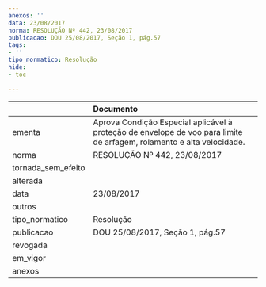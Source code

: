 ```yaml
---
anexos: ''
data: 23/08/2017
norma: RESOLUÇÃO Nº 442, 23/08/2017
publicacao: DOU 25/08/2017, Seção 1, pág.57
tags:
- ''
tipo_normatico: Resolução
hide: 
- toc 
 
---
```


|                    | Documento                                                                                                             |
|:-------------------|:----------------------------------------------------------------------------------------------------------------------|
| ementa             | Aprova Condição Especial aplicável à proteção de envelope de voo para limite de arfagem, rolamento e alta velocidade. |
| norma              | RESOLUÇÃO Nº 442, 23/08/2017                                                                                          |
| tornada_sem_efeito |                                                                                                                       |
| alterada           |                                                                                                                       |
| data               | 23/08/2017                                                                                                            |
| outros             |                                                                                                                       |
| tipo_normatico     | Resolução                                                                                                             |
| publicacao         | DOU 25/08/2017, Seção 1, pág.57                                                                                       |
| revogada           |                                                                                                                       |
| em_vigor           |                                                                                                                       |
| anexos             |                                                                                                                       |